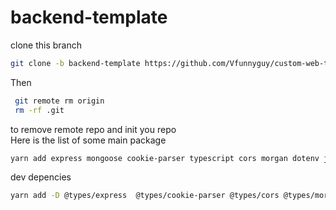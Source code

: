# backend-template
clone this branch 
```bash
git clone -b backend-template https://github.com/Vfunnyguy/custom-web-template.git  
```
Then
```bash 
 git remote rm origin
 rm -rf .git
 ``` 
to remove remote repo  and init you repo <br/>
Here is the list of some main package
```bash
yarn add express mongoose cookie-parser typescript cors morgan dotenv jsonwebtoken bcrypt socket-io
``` 
dev depencies
```bash 
yarn add -D @types/express  @types/cookie-parser @types/cors @types/morgan nodemon @types/jsonwebtoken @types/bcrypt @types/node
```
